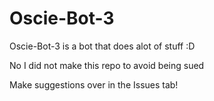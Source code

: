 # Oscie-Bot-3
Oscie-Bot-3 is a bot that does alot of stuff :D

No I did not make this repo to avoid being sued

Make suggestions over in the Issues tab!
